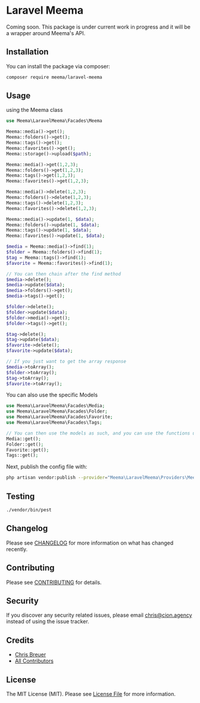 # Laravel Meema

Coming soon. This package is under current work in progress and it will be a wrapper around Meema's API.

## Installation

You can install the package via composer:

```bash
composer require meema/laravel-meema
```

## Usage

using the Meema class

``` php
use Meema\LaravelMeema\Facades\Meema

Meema::media()->get();
Meema::folders()->get();
Meema::tags()->get();
Meema::favorites()->get();
Meema::storage()->upload($path);

Meema::media()->get(1,2,3);
Meema::folders()->get(1,2,3);
Meema::tags()->get(1,2,3);
Meema::favorites()->get(1,2,3);

Meema::media()->delete(1,2,3);
Meema::folders()->delete(1,2,3);
Meema::tags()->delete(1,2,3);
Meema::favorites()->delete(1,2,3);

Meema::media()->update(1, $data);
Meema::folders()->update(1, $data);
Meema::tags()->update(1, $data);
Meema::favorites()->update(1, $data);

$media = Meema::media()->find(1);
$folder = Meema::folders()->find(1);
$tag = Meema::tags()->find(1);
$favorite = Meema::favorites()->find(1);

// You can then chain after the find method
$media->delete();
$media->update($data);
$media->folders()->get();
$media->tags()->get();

$folder->delete();
$folder->update($data);
$folder->media()->get();
$folder->tags()->get();

$tag->delete();
$tag->update($data);
$favorite->delete();
$favorite->update($data);

// If you just want to get the array response
$media->toArray();
$folder->toArray();
$tag->toArray();
$favorite->toArray();
```

You can also use the specific Models

```php
use Meema\LaravelMeema\Facades\Media;
use Meema\LaravelMeema\Facades\Folder;
use Meema\LaravelMeema\Facades\Favorite;
use Meema\LaravelMeema\Facades\Tags;

// You can then use the models as such, and you can use the functions used above.
Media::get();
Folder::get();
Favorite::get();
Tags::get();
```

Next, publish the config file with:

```bash
php artisan vendor:publish --provider="Meema\LaravelMeema\Providers\MeemaServiceProvider" --tag="config"
```

## Testing

``` bash
./vendor/bin/pest
```

## Changelog

Please see [CHANGELOG](CHANGELOG.md) for more information on what has changed recently.

## Contributing

Please see [CONTRIBUTING](CONTRIBUTING.md) for details.

## Security

If you discover any security related issues, please email chris@cion.agency instead of using the issue tracker.

## Credits

- [Chris Breuer](https://github.com/Chris1904)
- [All Contributors](../../contributors)

## License

The MIT License (MIT). Please see [License File](LICENSE.md) for more information.
